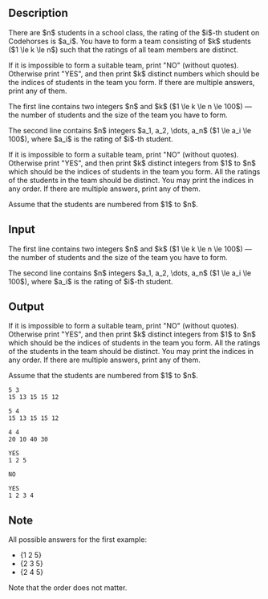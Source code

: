 ## Description

<div><p>There are $n$ students in a school class, the rating of the $i$-th student on Codehorses is $a_i$. You have to form a team consisting of $k$ students ($1 \le k \le n$) such that the ratings of all team members <span class="tex-font-style-bf">are distinct</span>.</p><p>If it is impossible to form a suitable team, print "<span class="tex-font-style-tt">NO</span>" (without quotes). Otherwise print "<span class="tex-font-style-tt">YES</span>", and then print $k$ distinct numbers which should be the indices of students in the team you form. If there are multiple answers, print any of them.</p></div><div class="input-specification"><p>The first line contains two integers $n$ and $k$ ($1 \le k \le n \le 100$) — the number of students and the size of the team you have to form.</p><p>The second line contains $n$ integers $a_1, a_2, \dots, a_n$ ($1 \le a_i \le 100$), where $a_i$ is the rating of $i$-th student.</p></div><div class="output-specification"><p>If it is impossible to form a suitable team, print "<span class="tex-font-style-tt">NO</span>" (without quotes). Otherwise print "<span class="tex-font-style-tt">YES</span>", and then print $k$ distinct integers from $1$ to $n$ which should be the indices of students in the team you form. All the ratings of the students in the team should be distinct. You may print the indices in any order. If there are multiple answers, print any of them.</p><p>Assume that the students are numbered from $1$ to $n$.</p></div>

## Input

<p>The first line contains two integers $n$ and $k$ ($1 \le k \le n \le 100$) — the number of students and the size of the team you have to form.</p><p>The second line contains $n$ integers $a_1, a_2, \dots, a_n$ ($1 \le a_i \le 100$), where $a_i$ is the rating of $i$-th student.</p>

## Output

<p>If it is impossible to form a suitable team, print "<span class="tex-font-style-tt">NO</span>" (without quotes). Otherwise print "<span class="tex-font-style-tt">YES</span>", and then print $k$ distinct integers from $1$ to $n$ which should be the indices of students in the team you form. All the ratings of the students in the team should be distinct. You may print the indices in any order. If there are multiple answers, print any of them.</p><p>Assume that the students are numbered from $1$ to $n$.</p>





```input1
5 3
15 13 15 15 12

```




```input2
5 4
15 13 15 15 12

```




```input3
4 4
20 10 40 30

```




```output1
YES
1 2 5 

```




```output2
NO

```




```output3
YES
1 2 3 4 

```



## Note

<p>All possible answers for the first example: </p><ul> <li> {1 2 5} </li><li> {2 3 5} </li><li> {2 4 5} </li></ul><p>Note that the order does not matter.</p>
